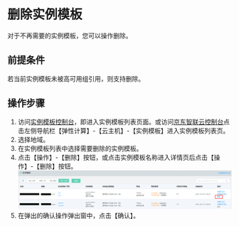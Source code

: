 # 删除实例模板
对于不再需要的实例模板，您可以操作删除。

## 前提条件
若当前实例模板未被高可用组引用，则支持删除。

## 操作步骤
1. 访问[实例模板控制台](https://cns-console.jdcloud.com/host/launchtemplate/list)，即进入实例模板列表页面。或访问[京东智联云控制台](https://console.jdcloud.com)点击左侧导航栏【弹性计算】-【云主机】-【实例模板】进入实例模板列表页。
2. 选择地域。
3. 在实例模板列表中选择需要删除的实例模板。
4. 点击【操作】-【删除】按钮，或点击实例模板名称进入详情页后点击【操作】-【删除】按钮。<br>![](../../../../../image/vm/deletetemp.png)
5. 在弹出的确认操作弹出窗中，点击【确认】。
